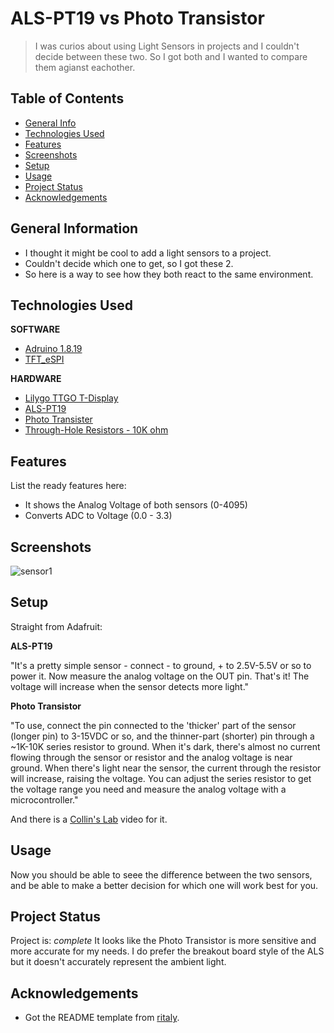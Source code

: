 # ALS-PT19 vs Photo Transistor
> I was curios about using Light Sensors in projects and I couldn't decide between these two.
> So I got both and I wanted to compare them agianst eachother.


## Table of Contents
* [General Info](#general-information)
* [Technologies Used](#technologies-used)
* [Features](#features)
* [Screenshots](#screenshots)
* [Setup](#setup)
* [Usage](#usage)
* [Project Status](#project-status)
* [Acknowledgements](#acknowledgements)


## General Information
- I thought it might be cool to add a light sensors to a project.
- Couldn't decide which one to get, so I got these 2.
- So here is a way to see how they both react to the same environment.


## Technologies Used
**SOFTWARE**
- [Adruino 1.8.19](https://www.arduino.cc/en/software)
- [TFT_eSPI](https://github.com/Bodmer/TFT_eSPI)

**HARDWARE**
- [Lilygo TTGO T-Display](https://www.amazon.com/dp/B099MPFJ9M?psc=1&ref=ppx_yo2ov_dt_b_product_details)
- [ALS-PT19](https://www.adafruit.com/product/2748)
- [Photo Transister](https://www.adafruit.com/product/2831)
- [Through-Hole Resistors - 10K ohm](https://www.adafruit.com/product/2784)


## Features
List the ready features here:
- It shows the Analog Voltage of both sensors (0-4095)
- Converts ADC to Voltage (0.0 - 3.3)


## Screenshots
![sensor1](https://user-images.githubusercontent.com/94538153/167410584-4eb5f419-e91d-496a-ba2b-2ce9a0b7f855.jpg)


## Setup
Straight from Adafruit:

**ALS-PT19**

"It's a pretty simple sensor - connect - to ground, + to 2.5V-5.5V or so to power it. Now measure the analog voltage on the OUT pin. That's it! The voltage will increase when the sensor detects more light."

**Photo Transistor**

"To use, connect the pin connected to the 'thicker' part of the sensor (longer pin) to 3-15VDC or so, and the thinner-part (shorter) pin through a ~1K-10K series resistor to ground. When it's dark, there's almost no current flowing through the sensor or resistor and the analog voltage is near ground. When there's light near the sensor, the current through the resistor will increase, raising the voltage. You can adjust the series resistor to get the voltage range you need and measure the analog voltage with a microcontroller." 

And there is a [Collin's Lab](https://youtu.be/5HKvRrVWgYs) video for it.


## Usage
Now you should be able to seee the difference between the two sensors, and be able
to make a better decision for which one will work best for you.


## Project Status
Project is: _complete_
It looks like the Photo Transistor is more sensitive and more accurate for my needs. I do prefer the breakout board style of the ALS but it doesn't accurately represent the ambient light.


## Acknowledgements
- Got the README template from [ritaly](https://github.com/ritaly/README-cheatsheet).
